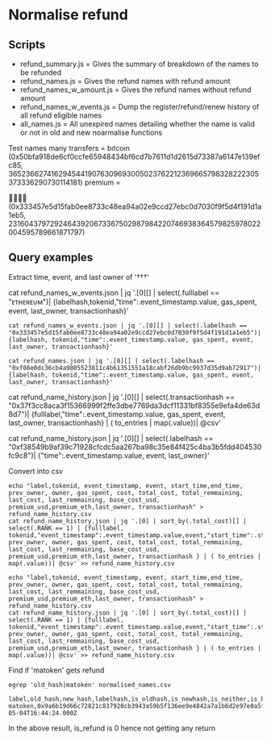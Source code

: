# Normalise refund

## Scripts

- refund_summary.js = Gives the summary of breakdown of the names to be refunded
- refund_names.js = Gives the refund names with refund amount
- refund_names_w_amount.js = Gives the refund names without refund amount
- refund_names_w_events.js = Dump the register/refund/renew history of all refund eligible names
- all_names.js = All unexpired names detailing whether the name is valid or not in old and new noarmalise functions

Test names
many transfers = bıtcoın (0x50bfa918de6cf0ccfe65948434bf6cd7b7611d1d2615d73387a6147e139efc85, 36523662741629454419076309693005023762212369665798328222305373336290730114181)
premium =

⛹🏽‍♂‍⬅ (0x333457e5d15fab0ee8733c48ea94a02e9ccd27ebc0d7030f9f5d4f191d1a1eb5, 23160437972924643920673367502987984220746938364579825978022004595789661871797)

## Query examples

Extract time, event, and last owner of '†††'

cat refund_names_w_events.json | jq '.[0][] | select(.fulllabel == "ᴇᴛʜᴇʀᴇᴜᴍ")| {labelhash,tokenid,"time":.event_timestamp.value, gas_spent, event, last_owner, transactionhash}'

```
cat refund_names_w_events.json | jq '.[0][] | select(.labelhash == "0x333457e5d15fab0ee8733c48ea94a02e9ccd27ebc0d7030f9f5d4f191d1a1eb5")| {labelhash, tokenid,"time":.event_timestamp.value, gas_spent, event, last_owner, transactionhash}'
```

```
cat refund_names.json | jq '.[0][] | select(.labelhash == "0xf08e0dc36cb4a9805523811c4b61351551a18cabf26db9bc9937d35d9ab72917")| {labelhash, tokenid,"time":.event_timestamp.value, gas_spent, event, last_owner, transactionhash}'
```

cat refund_name_history.json | jq '.[0][] | select(.transactionhash == "0x37f3cc8aca3f15366999f2ffe3dbe7769da3dcf11331bf8355e9efa4de63d8d7")| {fulllabel,"time":.event_timestamp.value, gas_spent, event, last_owner, transactionhash} | ( to_entries | map(.value))| @csv'

cat refund_name_history.json | jq '.[0][] | select(.labelhash == "0xf38549b9af39c71928cfcdc5aa267ba98c35e84f425c4ba3b5fdd404530fc9c8")| {"time":.event_timestamp.value, event, last_owner}'

Convert into csv

```
echo "label,tokenid, event_timestamp, event, start_time,end_time, prev_owner, owner, gas_spent, cost, total_cost, total_remmaining, last_cost, last_remmaining, base_cost_usd, premium_usd,premium_eth,last_owner, transactionhash" > refund_name_history.csv
cat refund_name_history.json | jq '.[0] | sort_by(.total_cost)[] | select(.RANK == 1) | {fulllabel, tokenid,"event_timestamp":.event_timestamp.value,event,"start_time":.start_time.value,"end_time":.end_time.value, prev_owner, owner, gas_spent, cost, total_cost, total_remmaining, last_cost, last_remmaining, base_cost_usd, premium_usd,premium_eth,last_owner, transactionhash } | ( to_entries | map(.value))| @csv' >> refund_name_history.csv
```

```
echo "label,tokenid, event_timestamp, event, start_time,end_time, prev_owner, owner, gas_spent, cost, total_cost, total_remmaining, last_cost, last_remmaining, base_cost_usd, premium_usd,premium_eth,last_owner, transactionhash" > refund_name_history.csv
cat refund_name_history.json | jq '.[0] | sort_by(.total_cost)[] | select(.RANK == 1) | {fulllabel, tokenid,"event_timestamp":.event_timestamp.value,event,"start_time":.start_time.value,"end_time":.end_time.value, prev_owner, owner, gas_spent, cost, total_cost, total_remmaining, last_cost, last_remmaining, base_cost_usd, premium_usd,premium_eth,last_owner, transactionhash } | ( to_entries | map(.value))| @csv' >> refund_name_history.csv
```

Find if 'matoken' gets refund

```
egrep 'old_hash|matoken' normalised_names.csv

label,old_hash,new_hash,labelhash,is_oldhash,is_newhash,is_neither,is_both,is_same,is_diff,is_1_9_0_error,is_2_0_15_error,is_both_error,is_norm_diff,is_refund,max_end_date
matoken,0x9a6b19d66c72821c837920cb3943a59b5f136ee9e4842a7a1b6d2e97e0a5f0bf,0x9a6b19d66c72821c837920cb3943a59b5f136ee9e4842a7a1b6d2e97e0a5f0bf,0x9a6b19d66c72821c837920cb3943a59b5f136ee9e4842a7a1b6d2e97e0a5f0bf,1,1,0,1,1,0,0,0,0,0,0,2027-05-04T16:44:24.000Z
```

In the above result, is_refund is 0 hence not getting any return
